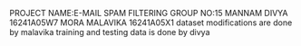 PROJECT NAME:E-MAIL SPAM FILTERING
GROUP NO:15
MANNAM DIVYA
16241A05W7
MORA MALAVIKA 
16241A05X1
dataset modifications are done by malavika
training and testing data is done by divya
